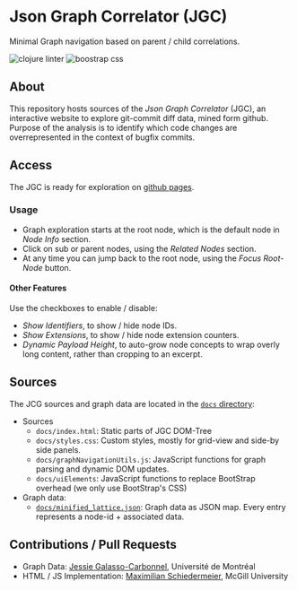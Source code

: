 # Json Graph Correlator (JGC)

Minimal Graph navigation based on parent / child correlations.

![clojure linter](https://img.shields.io/badge/Clojure%20Linter-202.1-blue)
![boostrap css](https://img.shields.io/badge/Bootstrap%20CSS-4.1.3-blue)

## About

This repository hosts sources of the *Json Graph Correlator* (JGC), an interactive website to explore git-commit diff
data, mined form github.  
Purpose of the analysis is to identify which code changes are overrepresented in the context of bugfix commits.

## Access

The JGC is ready for exploration on [github pages](https://m5c.github.io/JsonGraphCorrelator/).

### Usage

 * Graph exploration starts at the root node, which is the default node in *Node Info* section.
 * Click on sub or parent nodes, using the *Related Nodes* section.
 * At any time you can jump back to the root node, using the *Focus Root-Node* button.

#### Other Features

Use the checkboxes to enable / disable:

 * *Show Identifiers*, to show / hide node IDs.
 * *Show Extensions*, to show / hide node extension counters.
 * *Dynamic Payload Height*, to auto-grow node concepts to wrap overly long content, rather than cropping to an excerpt.

## Sources

The JCG sources and graph data are located in the [```docs``` directory](docs):

* Sources
    * ```docs/index.html```: Static parts of JGC DOM-Tree
    * ```docs/styles.css```: Custom styles, mostly for grid-view and side-by side panels.
    * ```docs/graphNavigationUtils.js```: JavaScript functions for graph parsing and dynamic DOM updates.
    * ```docs/uiElements```: JavaScript functions to replace BootStrap overhead (we only use BootStrap's CSS)
* Graph data:
    * [```docs/minified_lattice.json```](https://raw.githubusercontent.com/kartoffelquadrat/JsonGraphCorrelator/master/docs/minified_lattice.json): Graph data as JSON map. Every entry represents a node-id +
      associated data.

## Contributions / Pull Requests

 * Graph Data: [Jessie Galasso-Carbonnel](https://jgalasso.github.io/), Université de Montréal
 * HTML / JS Implementation: [Maximilian Schiedermeier](https://www.cs.mcgill.ca/~mschie3/), McGill University 
